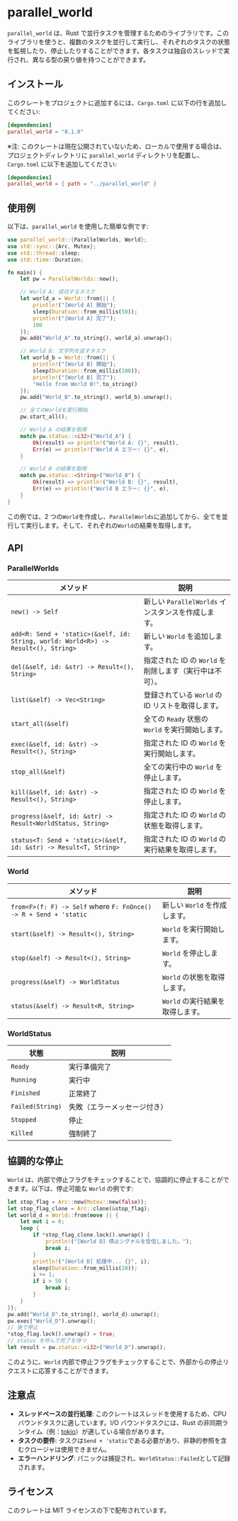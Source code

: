 # parallel_world

`parallel_world` は、Rust で並行タスクを管理するためのライブラリです。このライブラリを使うと、複数のタスクを並行して実行し、それぞれのタスクの状態を監視したり、停止したりすることができます。各タスクは独自のスレッドで実行され、異なる型の戻り値を持つことができます。

## インストール

このクレートをプロジェクトに追加するには、`Cargo.toml` に以下の行を追加してください:

```toml
[dependencies]
parallel_world = "0.1.0"
```

※注: このクレートは現在公開されていないため、ローカルで使用する場合は、プロジェクトディレクトリに `parallel_world` ディレクトリを配置し、`Cargo.toml` に以下を追加してください:

```toml
[dependencies]
parallel_world = { path = "../parallel_world" }
```

## 使用例

以下は、`parallel_world` を使用した簡単な例です:

```rust
use parallel_world::{ParallelWorlds, World};
use std::sync::{Arc, Mutex};
use std::thread::sleep;
use std::time::Duration;

fn main() {
    let pw = ParallelWorlds::new();

    // World A: 成功するタスク
    let world_a = World::from(|| {
        println!("[World A] 開始");
        sleep(Duration::from_millis(50));
        println!("[World A] 完了");
        100
    });
    pw.add("World_A".to_string(), world_a).unwrap();

    // World B: 文字列を返すタスク
    let world_b = World::from(|| {
        println!("[World B] 開始");
        sleep(Duration::from_millis(100));
        println!("[World B] 完了");
        "Hello from World B!".to_string()
    });
    pw.add("World_B".to_string(), world_b).unwrap();

    // 全てのWorldを実行開始
    pw.start_all();

    // World A の結果を取得
    match pw.status::<i32>("World_A") {
        Ok(result) => println!("World A: {}", result),
        Err(e) => println!("World A エラー: {}", e),
    }

    // World B の結果を取得
    match pw.status::<String>("World_B") {
        Ok(result) => println!("World B: {}", result),
        Err(e) => println!("World B エラー: {}", e),
    }
}
```

この例では、2 つの`World`を作成し、`ParallelWorlds`に追加してから、全てを並行して実行します。そして、それぞれの`World`の結果を取得します。

## API

### ParallelWorlds

| メソッド                                                                           | 説明                                                    |
| ---------------------------------------------------------------------------------- | ------------------------------------------------------- |
| `new() -> Self`                                                                    | 新しい `ParallelWorlds` インスタンスを作成します。      |
| `add<R: Send + 'static>(&self, id: String, world: World<R>) -> Result<(), String>` | 新しい `World` を追加します。                           |
| `del(&self, id: &str) -> Result<(), String>`                                       | 指定された ID の `World` を削除します（実行中は不可）。 |
| `list(&self) -> Vec<String>`                                                       | 登録されている `World` の ID リストを取得します。       |
| `start_all(&self)`                                                                 | 全ての `Ready` 状態の `World` を実行開始します。        |
| `exec(&self, id: &str) -> Result<(), String>`                                      | 指定された ID の `World` を実行開始します。             |
| `stop_all(&self)`                                                                  | 全ての実行中の `World` を停止します。                   |
| `kill(&self, id: &str) -> Result<(), String>`                                      | 指定された ID の `World` を停止します。                 |
| `progress(&self, id: &str) -> Result<WorldStatus, String>`                         | 指定された ID の `World` の状態を取得します。           |
| `status<T: Send + 'static>(&self, id: &str) -> Result<T, String>`                  | 指定された ID の `World` の実行結果を取得します。       |

### World<R>

| メソッド                                                          | 説明                             |
| ----------------------------------------------------------------- | -------------------------------- |
| `from<F>(f: F) -> Self` where `F: FnOnce() -> R + Send + 'static` | 新しい `World` を作成します。    |
| `start(&self) -> Result<(), String>`                              | `World` を実行開始します。       |
| `stop(&self) -> Result<(), String>`                               | `World` を停止します。           |
| `progress(&self) -> WorldStatus`                                  | `World` の状態を取得します。     |
| `status(&self) -> Result<R, String>`                              | `World` の実行結果を取得します。 |

### WorldStatus

| 状態             | 説明                         |
| ---------------- | ---------------------------- |
| `Ready`          | 実行準備完了                 |
| `Running`        | 実行中                       |
| `Finished`       | 正常終了                     |
| `Failed(String)` | 失敗（エラーメッセージ付き） |
| `Stopped`        | 停止                         |
| `Killed`         | 強制終了                     |

## 協調的な停止

`World` は、内部で停止フラグをチェックすることで、協調的に停止することができます。以下は、停止可能な `World` の例です:

```rust
let stop_flag = Arc::new(Mutex::new(false));
let stop_flag_clone = Arc::clone(&stop_flag);
let world_d = World::from(move || {
    let mut i = 0;
    loop {
        if *stop_flag_clone.lock().unwrap() {
            println!("[World D] 停止シグナルを受信しました。");
            break i;
        }
        println!("[World D] 処理中... {}", i);
        sleep(Duration::from_millis(20));
        i += 1;
        if i > 50 {
            break i;
        }
    }
});
pw.add("World_D".to_string(), world_d).unwrap();
pw.exec("World_D").unwrap();
// 後で停止
*stop_flag.lock().unwrap() = true;
// status を呼んで完了を待つ
let result = pw.status::<i32>("World_D").unwrap();
```

このように、`World` 内部で停止フラグをチェックすることで、外部からの停止リクエストに応答することができます。

## 注意点

- **スレッドベースの並行処理**: このクレートはスレッドを使用するため、CPU バウンドタスクに適しています。I/O バウンドタスクには、Rust の非同期ランタイム（例：[tokio](https://tokio.rs/)）が適している場合があります。
- **タスクの要件**: タスクは`Send + 'static`である必要があり、非静的参照を含むクロージャは使用できません。
- **エラーハンドリング**: パニックは捕捉され、`WorldStatus::Failed`として記録されます。

## ライセンス

このクレートは MIT ライセンスの下で配布されています。
